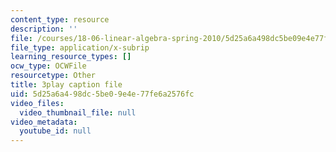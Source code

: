```yaml
---
content_type: resource
description: ''
file: /courses/18-06-linear-algebra-spring-2010/5d25a6a498dc5be09e4e77fe6a2576fc_Ts3o2I8_Mxc.vtt
file_type: application/x-subrip
learning_resource_types: []
ocw_type: OCWFile
resourcetype: Other
title: 3play caption file
uid: 5d25a6a4-98dc-5be0-9e4e-77fe6a2576fc
video_files:
  video_thumbnail_file: null
video_metadata:
  youtube_id: null
---
```

